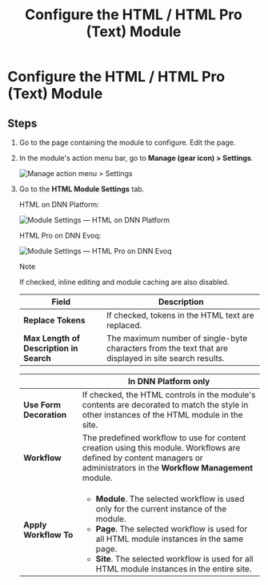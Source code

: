 ﻿---
uid: config-module-html-text
locale: en
title: Configure the HTML / HTML Pro (Text) Module
dnnversion: 09.02.00
related-topics: 
---

# Configure the HTML / HTML Pro (Text) Module

## Steps

1.  Go to the page containing the module to configure. Edit the page.
2.  In the module's action menu bar, go to **Manage (gear icon) \> Settings**.
    
      
    
    ![Manage action menu > Settings](/images/scr-actionmenu-manage-settings.png)
    
      
    
3.  Go to the **HTML Module Settings** tab.
    
    HTML on DNN Platform:
    
      
    
    ![Module Settings — HTML on DNN Platform](/images/scr-modulesettings-HTML.png)
    
      
    
    HTML Pro on DNN Evoq:
    
      
    
    ![Module Settings — HTML Pro on DNN Evoq](/images/scr-modulesettings-HTMLPro.png)
    
      
    >[!NOTE]
    > If checked, inline editing and module caching are also disabled.

    |**Field**|**Description**|
    |---|---|
    |**Replace Tokens**|If checked, tokens in the HTML text are replaced.|
    |**Max Length of Description in Search**|The maximum number of single-byte characters from the text that are displayed in site search results.|
    
    |  |**In DNN Platform only**|
    |---|---|
    |**Use Form Decoration**|If checked, the HTML controls in the module's contents are decorated to match the style in other instances of the HTML module in the site.|
    |**Workflow**|The predefined workflow to use for content creation using this module. Workflows are defined by content managers or administrators in the **Workflow Management** module.|
    |**Apply Workflow To**|<ul><li>**Module**. The selected workflow is used only for the current instance of the module.</li><li>**Page**. The selected workflow is used for all HTML module instances in the same page.</li><li>**Site**. The selected workflow is used for all HTML module instances in the entire site.</li></ul>|
